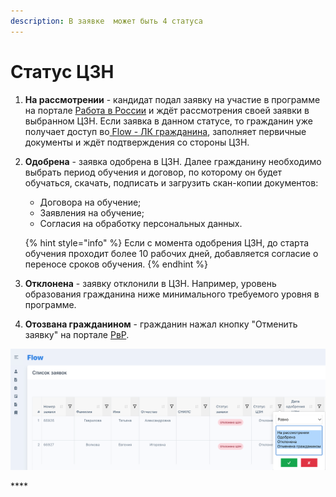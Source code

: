 ```yaml
---
description: В заявке  может быть 4 статуса
---
```


# Статус ЦЗН

1. **На рассмотрении** - кандидат подал заявку на участие в программе на портале [Работа в России](https://trudvsem.ru/) и ждёт рассмотрения своей заявки  в выбранном ЦЗН. Если заявка в данном статусе, то гражданин уже получает доступ во[ Flow - ЛК гражданина](https://app.gitbook.com/s/T3BdsMdYea4h0br4Lp5R/), заполняет первичные документы и ждёт подтверждения  со стороны ЦЗН.
2.  **Одобрена** - заявка одобрена в ЦЗН. Далее гражданину  необходимо выбрать период обучения и договор, по которому он будет обучаться,  скачать, подписать и загрузить скан-копии документов:&#x20;

    * Договора на обучение;
    * Заявления на обучение;
    * Согласия на обработку персональных данных.

    {% hint style="info" %}
    Если с момента одобрения ЦЗН, до старта обучения проходит более 10 рабочих дней, добавляется согласие о переносе сроков обучения.&#x20;
    {% endhint %}
3. **Отклонена** - заявку отклонили в ЦЗН. Например, уровень образования гражданина ниже минимального требуемого уровня в программе.&#x20;
4. **Отозвана гражданином** - гражданин нажал кнопку "Отменить заявку" на портале [РвР](https://trudvsem.ru/).

![](../.gitbook/assets/image.png)

&#x20;****&#x20;

